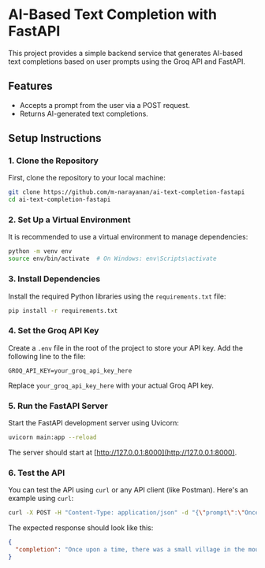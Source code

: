 # AI-Based Text Completion with FastAPI

This project provides a simple backend service that generates AI-based text completions based on user prompts using the Groq API and FastAPI.

## Features
- Accepts a prompt from the user via a POST request.
- Returns AI-generated text completions.

## Setup Instructions

### 1. Clone the Repository
First, clone the repository to your local machine:
```bash
git clone https://github.com/m-narayanan/ai-text-completion-fastapi
cd ai-text-completion-fastapi
```

### 2. Set Up a Virtual Environment
It is recommended to use a virtual environment to manage dependencies:
```bash
python -m venv env
source env/bin/activate  # On Windows: env\Scripts\activate
```

### 3. Install Dependencies
Install the required Python libraries using the `requirements.txt` file:
```bash
pip install -r requirements.txt
```

### 4. Set the Groq API Key
Create a `.env` file in the root of the project to store your API key. Add the following line to the file:
```
GROQ_API_KEY=your_groq_api_key_here
```
Replace `your_groq_api_key_here` with your actual Groq API key.

### 5. Run the FastAPI Server
Start the FastAPI development server using Uvicorn:
```bash
uvicorn main:app --reload
```
The server should start at [http://127.0.0.1:8000](http://127.0.0.1:8000).

### 6. Test the API
You can test the API using `curl` or any API client (like Postman). Here's an example using `curl`:
```bash
curl -X POST -H "Content-Type: application/json" -d "{\"prompt\":\"Once upon a time\"}" http://localhost:8000/complete-text
```

The expected response should look like this:
```json
{
  "completion": "Once upon a time, there was a small village in the mountains..."
}
```

